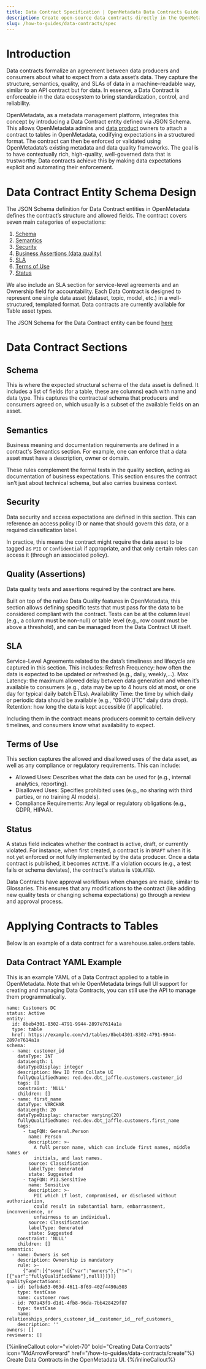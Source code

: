 ```yaml
---
title: Data Contract Specification | OpenMetadata Data Contracts Guide
description: Create open-source data contracts directly in the OpenMetadata UI
slug: /how-to-guides/data-contracts/spec
---
```


# Introduction

Data contracts formalize an agreement between data producers and consumers about what to expect from a data asset’s data. They capture the structure, semantics, quality, and SLAs of data in a machine-readable way, similar to an API contract but for data. In essence, a Data Contract is enforceable in the data ecosystem to bring standardization, control, and reliability.

OpenMetadata, as a metadata management platform, integrates this concept by introducing a Data Contract entity defined via JSON Schema. This allows OpenMetadata admins and [data product](https://docs.open-metadata.org/latest/how-to-guides/data-governance/domains-&-data-products#data-products) owners to attach a contract to tables in OpenMetadata, codifying expectations in a structured format. The contract can then be enforced or validated using OpenMetadata’s existing metadata and data quality frameworks. The goal is to have contextually rich, high-quality, well-governed data that is trustworthy. Data contracts achieve this by making data expectations explicit and automating their enforcement.

# Data Contract Entity Schema Design

The JSON Schema definition for Data Contract entities in OpenMetadata defines the contract’s structure and allowed fields. The contract covers seven main categories of expectations:

1. [Schema](#schema)
2. [Semantics](#semantics)
3. [Security](#security)
4. [Business Assertions (data quality)](#quality)
5. [SLA](#sla)
6. [Terms of Use](#terms-of-use)
7. [Status](#status)

We also include an SLA section for service-level agreements and an Ownership field for accountability. Each Data Contract is designed to represent one single data asset (dataset, topic, model, etc.) in a well-structured, templated format. Data contracts are currently available for Table asset types.

The JSON Schema for the Data Contract entity can be found [here](https://github.com/open-metadata/OpenMetadata/blob/main/openmetadata-spec/src/main/resources/json/schema/entity/data/dataContract.json)

# Data Contract Sections
## Schema

This is where the expected structural schema of the data asset is defined. It includes a list of fields (for a table, these are columns) each with name and data type. This captures the contractual schema that producers and consumers agreed on, which usually is a subset of the available fields on an asset. 

## Semantics 

Business meaning and documentation requirements are defined in a contract's Semantics section. For example, one can enforce that a data asset must have a description, owner or domain.

These rules complement the formal tests in the quality section, acting as documentation of business expectations. This section ensures the contract isn’t just about technical schema, but also carries business context.

## Security

Data security and access expectations are defined in this section. This can reference an  access policy ID or name that should govern this data, or a required classification label. 

In practice, this means the contract might require the data asset to be tagged as `PII` or `Confidential` if appropriate, and that only certain roles can access it (through an associated policy).

## Quality (Assertions)

Data quality tests and assertions required by the contract are here. 

Built on top of the native Data Quality features in OpenMetadata, this section allows defining specific tests that must pass for the data to be considered compliant with the contract. Tests can be at the column level (e.g., a column must be non-null) or table level (e.g., row count must be above a threshold), and can be managed from the Data Contract UI itself.

## SLA

Service-Level Agreements related to the data’s timeliness and lifecycle are captured in this section.
This includes:
Refresh Frequency: how often the data is expected to be updated or refreshed (e.g., daily, weekly,...).
Max Latency: the maximum allowed delay between data generation and when it’s available to consumers (e.g., data may be up to 4 hours old at most, or one day for typical daily batch ETLs).
Availability Time: the time by which daily or periodic data should be available (e.g., “09:00 UTC” daily data drop).
Retention: how long the data is kept accessible (if applicable).

Including them in the contract means producers commit to certain delivery timelines, and consumers know what availability to expect.

## Terms of Use

This section captures the allowed and disallowed uses of the data asset, as well as any compliance or regulatory requirements. This can include:
- Allowed Uses: Describes what the data can be used for (e.g., internal analytics, reporting).
- Disallowed Uses: Specifies prohibited uses (e.g., no sharing with third parties, or no training AI models).
- Compliance Requirements: Any legal or regulatory obligations (e.g., GDPR, HIPAA).

## Status

A status field indicates whether the contract is active, draft, or currently violated. For instance, when first created, a contract is in `DRAFT` when it is not yet enforced or not fully implemented by the data producer. Once a data contract is published, it becomes `ACTIVE`. If a violation occurs (e.g., a test fails or schema deviates), the contract's status is `VIOLATED`.

Data Contracts have approval workflows when changes are made, similar to Glossaries. This ensures that any modifications to the contract (like adding new quality tests or changing schema expectations) go through a review and approval process.

# Applying Contracts to Tables

Below is an example of a data contract for a warehouse.sales.orders table.

## Data Contract YAML Example

This is an example YAML of a Data Contract applied to a table in OpenMetadata. Note that while OpenMetadata brings full UI support for creating and managing Data Contracts, you can still use the API to manage them programmatically.

```
name: Customers DC
status: Active
entity:
  id: 8beb4301-8302-4791-9944-2897e7614a1a
  type: table
  href: https://example.com/v1/tables/8beb4301-8302-4791-9944-2897e7614a1a
schema:
  - name: customer_id
    dataType: INT
    dataLength: 1
    dataTypeDisplay: integer
    description: New ID from Collate UI
    fullyQualifiedName: red.dev.dbt_jaffle.customers.customer_id
    tags: []
    constraint: 'NULL'
    children: []
  - name: first_name
    dataType: VARCHAR
    dataLength: 20
    dataTypeDisplay: character varying(20)
    fullyQualifiedName: red.dev.dbt_jaffle.customers.first_name
    tags:
      - tagFQN: General.Person
        name: Person
        description: >-
          A full person name, which can include first names, middle names or
          initials, and last names.
        source: Classification
        labelType: Generated
        state: Suggested
      - tagFQN: PII.Sensitive
        name: Sensitive
        description: >-
          PII which if lost, compromised, or disclosed without authorization,
          could result in substantial harm, embarrassment, inconvenience, or
          unfairness to an individual.
        source: Classification
        labelType: Generated
        state: Suggested
    constraint: 'NULL'
    children: []
semantics:
  - name: Owners is set
    description: Ownership is mandatory
    rule: >-
      {"and":[{"some":[{"var":"owners"},{"!=":[{"var":"fullyQualifiedName"},null]}]}]}
qualityExpectations:
  - id: 1efbda53-063d-4611-8f69-402f4490a503
    type: testCase
    name: customer rows
  - id: 707a43f9-d1d1-4fb8-96da-7bb428429f87
    type: testCase
    name: relationships_orders_customer_id__customer_id__ref_customers_
    description: ''
owners: []
reviewers: []
```

{%inlineCallout
  color="violet-70"
  bold="Creating Data Contracts"
  icon="MdArrowForward"
  href="/how-to-guides/data-contracts/create"%}
  Create Data Contracts in the OpenMetadata UI.
{%/inlineCallout%}
